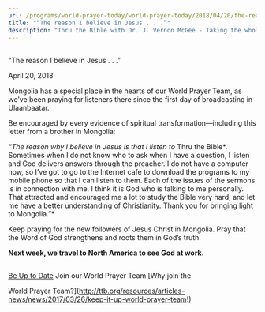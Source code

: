 ```yaml
---
url: /programs/world-prayer-today/world-prayer-today/2018/04/20/the-reason-i-believe-in-jesus-.-.--
title: "“The reason I believe in Jesus . . .”"
description: "Thru the Bible with Dr. J. Vernon McGee - Taking the whole Word to the whole world"
---
```







## 
 “The reason I believe in Jesus . . .”


April 20, 2018




Mongolia has a special place in the hearts of our World Prayer Team, as we’ve been praying for listeners there since the first day of broadcasting in Ulaanbaatar. 


Be encouraged by every evidence of spiritual transformation—including this letter from a brother in Mongolia: 


*“The reason why I believe in Jesus is that I listen to* Thru the Bible*. Sometimes when I do not know who to ask when I have a question, I listen and God delivers answers through the preacher. I do not have a computer now, so I’ve got to go to the Internet cafe to download the programs to my mobile phone so that I can listen to them. Each of the issues of the sermons is in connection with me. I think it is God who is talking to me personally. That attracted and encouraged me a lot to study the Bible very hard, and let me have a better understanding of Christianity. Thank you for bringing light to Mongolia.”*


Keep praying for the new followers of Jesus Christ in Mongolia. Pray that the Word of God strengthens and roots them in God’s truth. 


**Next week, we travel to North America to see God at work.** 







## 




[Be Up to Date](http://feeds.feedburner.com/WorldPrayerToday "World Prayer Today RSS Feed")
Join our World Prayer Team
[Why join the  

World Prayer Team?](http://ttb.org/resources/articles-news/news/2017/03/26/keep-it-up-world-prayer-team!)




